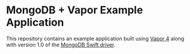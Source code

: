 # MongoDB + Vapor Example Application

This repository contains an example application built using [Vapor 4](vapor.codes) along with version 1.0 of the [MongoDB Swift driver](https://github.com/mongodb/mongo-swift-driver).

